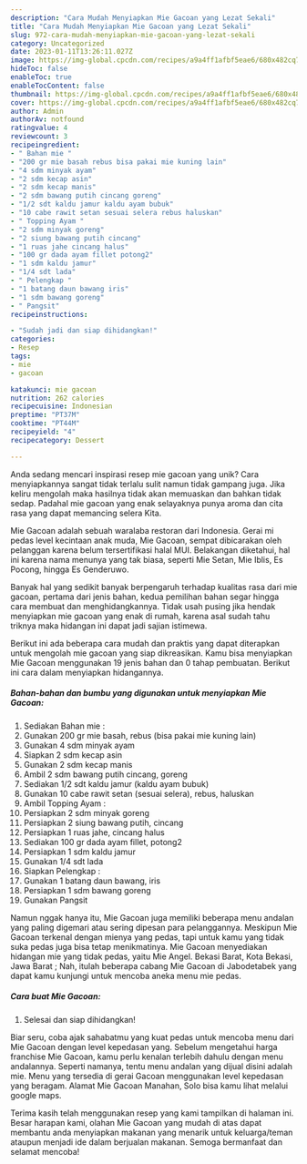 ```yaml
---
description: "Cara Mudah Menyiapkan Mie Gacoan yang Lezat Sekali"
title: "Cara Mudah Menyiapkan Mie Gacoan yang Lezat Sekali"
slug: 972-cara-mudah-menyiapkan-mie-gacoan-yang-lezat-sekali
category: Uncategorized
date: 2023-01-11T13:26:11.027Z
image: https://img-global.cpcdn.com/recipes/a9a4ff1afbf5eae6/680x482cq70/mie-gacoan-foto-resep-utama.jpg
hideToc: false
enableToc: true
enableTocContent: false
thumbnail: https://img-global.cpcdn.com/recipes/a9a4ff1afbf5eae6/680x482cq70/mie-gacoan-foto-resep-utama.jpg
cover: https://img-global.cpcdn.com/recipes/a9a4ff1afbf5eae6/680x482cq70/mie-gacoan-foto-resep-utama.jpg
author: Admin
authorAv: notfound
ratingvalue: 4
reviewcount: 3
recipeingredient:
- " Bahan mie "
- "200 gr mie basah rebus bisa pakai mie kuning lain"
- "4 sdm minyak ayam"
- "2 sdm kecap asin"
- "2 sdm kecap manis"
- "2 sdm bawang putih cincang goreng"
- "1/2 sdt kaldu jamur kaldu ayam bubuk"
- "10 cabe rawit setan sesuai selera rebus haluskan"
- " Topping Ayam "
- "2 sdm minyak goreng"
- "2 siung bawang putih cincang"
- "1 ruas jahe cincang halus"
- "100 gr dada ayam fillet potong2"
- "1 sdm kaldu jamur"
- "1/4 sdt lada"
- " Pelengkap "
- "1 batang daun bawang iris"
- "1 sdm bawang goreng"
- " Pangsit"
recipeinstructions:

- "Sudah jadi dan siap dihidangkan!"
categories:
- Resep
tags:
- mie
- gacoan

katakunci: mie gacoan 
nutrition: 262 calories
recipecuisine: Indonesian
preptime: "PT37M"
cooktime: "PT44M"
recipeyield: "4"
recipecategory: Dessert

---
```





Anda sedang mencari inspirasi resep mie gacoan yang unik? Cara menyiapkannya sangat tidak terlalu sulit namun tidak gampang juga. Jika keliru mengolah maka hasilnya tidak akan memuaskan dan bahkan tidak sedap. Padahal mie gacoan yang enak selayaknya punya aroma dan cita rasa yang dapat memancing selera Kita.





Mie Gacoan adalah sebuah waralaba restoran dari Indonesia. Gerai mi pedas level kecintaan anak muda, Mie Gacoan, sempat dibicarakan oleh pelanggan karena belum tersertifikasi halal MUI. Belakangan diketahui, hal ini karena nama menunya yang tak biasa, seperti Mie Setan, Mie Iblis, Es Pocong, hingga Es Genderuwo.

Banyak hal yang sedikit banyak berpengaruh terhadap kualitas rasa dari mie gacoan, pertama dari jenis bahan, kedua pemilihan bahan segar hingga cara membuat dan menghidangkannya. Tidak usah pusing jika hendak menyiapkan mie gacoan yang enak di rumah, karena asal sudah tahu triknya maka hidangan ini dapat jadi sajian istimewa.






Berikut ini ada beberapa cara mudah dan praktis yang dapat diterapkan untuk mengolah mie gacoan yang siap dikreasikan. Kamu bisa menyiapkan Mie Gacoan menggunakan 19 jenis bahan dan 0 tahap pembuatan. Berikut ini cara dalam menyiapkan hidangannya.

<!--inarticleads1-->

##### Bahan-bahan dan bumbu yang digunakan untuk menyiapkan Mie Gacoan:

1. Sediakan  Bahan mie :
1. Gunakan 200 gr mie basah, rebus (bisa pakai mie kuning lain)
1. Gunakan 4 sdm minyak ayam
1. Siapkan 2 sdm kecap asin
1. Gunakan 2 sdm kecap manis
1. Ambil 2 sdm bawang putih cincang, goreng
1. Sediakan 1/2 sdt kaldu jamur (kaldu ayam bubuk)
1. Gunakan 10 cabe rawit setan (sesuai selera), rebus, haluskan
1. Ambil  Topping Ayam :
1. Persiapkan 2 sdm minyak goreng
1. Persiapkan 2 siung bawang putih, cincang
1. Persiapkan 1 ruas jahe, cincang halus
1. Sediakan 100 gr dada ayam fillet, potong2
1. Persiapkan 1 sdm kaldu jamur
1. Gunakan 1/4 sdt lada
1. Siapkan  Pelengkap :
1. Gunakan 1 batang daun bawang, iris
1. Persiapkan 1 sdm bawang goreng
1. Gunakan  Pangsit


Namun nggak hanya itu, Mie Gacoan juga memiliki beberapa menu andalan yang paling digemari atau sering dipesan para pelanggannya. Meskipun Mie Gacoan terkenal dengan mienya yang pedas, tapi untuk kamu yang tidak suka pedas juga bisa tetap menikmatinya. Mie Gacoan menyediakan hidangan mie yang tidak pedas, yaitu Mie Angel. Bekasi Barat, Kota Bekasi, Jawa Barat ; Nah, itulah beberapa cabang Mie Gacoan di Jabodetabek yang dapat kamu kunjungi untuk mencoba aneka menu mie pedas. 

<!--inarticleads2-->

##### Cara buat Mie Gacoan:


1. Selesai dan siap dihidangkan!

Biar seru, coba ajak sahabatmu yang kuat pedas untuk mencoba menu dari Mie Gacoan dengan level kepedasan yang. Sebelum mengetahui harga franchise Mie Gacoan, kamu perlu kenalan terlebih dahulu dengan menu andalannya. Seperti namanya, tentu menu andalan yang dijual disini adalah mie. Menu yang tersedia di gerai Gacoan menggunakan level kepedasan yang beragam. Alamat Mie Gacoan Manahan, Solo bisa kamu lihat melalui google maps. 

Terima kasih telah menggunakan resep yang kami tampilkan di halaman ini. Besar harapan kami, olahan Mie Gacoan yang mudah di atas dapat membantu anda menyiapkan makanan yang menarik untuk keluarga/teman ataupun menjadi ide dalam berjualan makanan. Semoga bermanfaat dan selamat mencoba!
